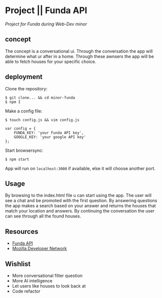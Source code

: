 # Project || Funda API
_Project for Funda during Web-Dev minor_

## concept
The concept is a conversational ui. Through the conversation the app will determine what ur after in a home. Through these awnsers the app will be able to fetch houses for your specific choice.

## deployment
Clone the repository:
```
$ git clone... && cd minor-funda
$ npm I
```

Make a config file:
```
$ touch config.js && vim config.js
```
```
var config = {
    FUNDA_KEY: 'your Funda API key',
    GOOGLE_KEY: 'your google API key'
};
```

Start browsersync:
```
$ npm start
```

App will run on `localhost:3000` if available, else it will choose another port.

## Usage
By browsing to the index.html file u can start using the app. The user will see a chat and be promoted with the first question. By answering questions the app makes a search based on your answer and returns the houses that match your location and answers. By continuing the conversation the user can see through all the found houses.

## Resources
- [Funda API](www.funda.nl)
- [Mozilla Developer Network](https://developer.mozilla.org/)

## Wishlist
- More conversational filter question
- More AI intelligence
- Let users like houses to look back at
- Code refactor
